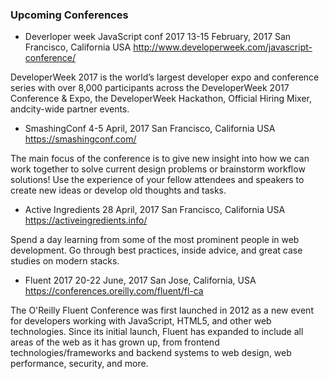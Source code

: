 ### Upcoming Conferences

- Deverloper week JavaScript conf 2017
13-15 February, 2017
San Francisco, California USA
http://www.developerweek.com/javascript-conference/

DeveloperWeek 2017 is the world’s largest developer expo and conference series with over 8,000 participants across the DeveloperWeek 2017 Conference & Expo, the DeveloperWeek Hackathon, Official Hiring Mixer, andcity-wide partner events.


- SmashingConf
4-5 April, 2017
San Francisco, California USA
https://smashingconf.com/

The main focus of the conference is to give new insight into how we can work together to solve current design problems or brainstorm workflow solutions! Use the experience of your fellow attendees and speakers to create new ideas or develop old thoughts and tasks.


- Active Ingredients
28 April, 2017
San Francisco, California USA
https://activeingredients.info/

Spend a day learning from some of the most prominent people in web development. Go through best practices, inside advice, and great case studies on modern stacks.

- Fluent 2017
20-22 June, 2017
San Jose, California, USA
https://conferences.oreilly.com/fluent/fl-ca

The O'Reilly Fluent Conference was first launched in 2012 as a new event for developers working with JavaScript, HTML5, and other web technologies. Since its initial launch, Fluent has expanded to include all areas of the web as it has grown up, from frontend technologies/frameworks and backend systems to web design, web performance, security, and more.
